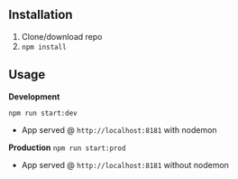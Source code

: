 ## Installation
1. Clone/download repo
2. `npm install`

## Usage
**Development**

`npm run start:dev`
* App served @ `http://localhost:8181` with nodemon

**Production**
`npm run start:prod`
* App served @ `http://localhost:8181` without nodemon
